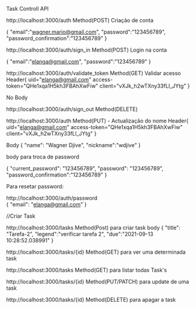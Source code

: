 
Task Controll API


http://localhost:3000/auth   Method(POST) Criação de conta

{
    "email":"wagner.mario@gmail.com",
    "password":"123456789",
    "password_confirmation":"123456789"
}


http://localhost:3000/auth/sign_in   Method(POST) Login na conta

{
    "email":"elanga@gmail.com",
    "password":"123456789"
}

http://localhost:3000/auth/validate_token  Method(GET) Validar acesso
Header{
uid="elanga@gmail.com"
access-token="QHe1xqa1H5kh3FBAhXwFiw"
client="vXJk_h2wTXny33fLl_JYtg"
}

No Body


http://localhost:3000/auth/sign_out   Method(DELETE)


http://localhost:3000/auth  Method(PUT) - Actualização do nome
Header{
uid="elanga@gmail.com"
access-token="QHe1xqa1H5kh3FBAhXwFiw"
client="vXJk_h2wTXny33fLl_JYtg"
}

Body
{
    "name": "Wagner Djive",
    "nickname":"wdjive"
}

body para troca de password

{
    "current_password": "123456789",
    "password": "123456789",
    "password_confirmation":"123456789"
}


Para resetar password:

http://localhost:3000/auth/password  
{
    "email": "elanga@gmail.com"
}



//Criar Task

http://localhost:3000/tasks  Method(Post) para criar task
body
{
"title": "Tarefa-2", 
"legend":"verificar tarefa 2", 
"due":"2021-09-13 10:28:52.038991"
}

http://localhost:3000/tasks/{id}  Method(GET) para ver uma determinada task

http://localhost:3000/tasks Method(GET) para listar todas Task's

http://localhost:3000/tasks/{id} Method(PUT/PATCH) para update de uma task

http://localhost:3000/tasks/{id} Method(DELETE) para apagar a task

